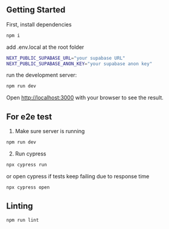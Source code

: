 ## Getting Started

First, install dependencies

```bash
npm i
```

add .env.local at the root folder

```bash
NEXT_PUBLIC_SUPABASE_URL="your supabase URL"
NEXT_PUBLIC_SUPABASE_ANON_KEY="your supabase anon key"
```

run the development server:

```bash
npm run dev
```

Open [http://localhost:3000](http://localhost:3000) with your browser to see the result.



## For e2e test

1. Make sure server is running
```bash
npm run dev
```

2. Run cypress
```bash
npx cypress run 
```
or open cypress if tests keep failing due to response time
```bash
npx cypress open 
```

## Linting

```bash
npm run lint
```
